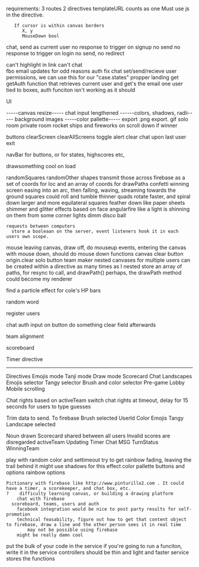 requirements:
  3 routes
  2 directives
    templateURL counts as one
      Must use js in the directive.

<!-- configure canvas
  Canvas board directive

  receive x,y
    see if firebase can receive and serve them along with a brush and a userID

    on MouseDown & mouseOver -->
       If cursor is within canvas borders
          X, y
          MouseDown bool

chat, send as current user
  no response to trigger on signup
    no send
  no response to trigger on login
    no send, no redirect

  can't highlight in link
  can't chat  
    fbo email updates for odd reasons
  auth
  fix chat
  set/send/recieve user permissions, we can use this for our "case.states"
  propper landing
    get getAuth function that retrieves current user and
      get's the email
one user tied to boxes,
  auth funciton isn't working as it should


UI


-----canvas resize-----
  chat input lengthened
  ------colors, shadows, radii-----
  background images
-----color pallette-----
  export .png
  export. gif
  solo room
  private room
  rocket ships and fireworks on scroll down if winner


  buttons
    clearScreen
    clearAllScreens
      toggle alert
clear chat upon last user exit

navBar for buttons, or for states, highscores etc,

drawsomething cool on load


randomSquares
  randomOther shapes
    transmit those across firebase
      as a set of coords for loc and an array of coords for drawPaths
    confetti winning screen easing into an arc, then falling, waving, streaming towards the ground
        squares could roll and tumble
          thinner quads rotate faster, and spiral down
        larger and more equilateral squares feather down like paper                            sheets
        shimmer and glitter effects based on face angularfire
          like a light is shinning on them from some corner
          lights dimm
          disco ball

    requests between computers
      store a booleaan on the server, event listeners hook it in each users own scope.

  mouse leaving canvas, draw off, do mouseup events, entering the
    canvas with mouse down, should do mouse down functions
  canvas clear button
    origin.clear
  solo button
  team maker
nested canvases for multiple users
  can be created within a directive as many times as I nested
store an array of paths, for resync to call, and drawPath()
  perhaps, the drawPath method could become my renderer


  find a particle effect for cole's HP bars
    <!-- multiple different artists drawing at one time -->


random word

register users

chat
  auth
  input
    on button do something
    clear field afterwards


team alignment

scoreboard

Timer directive

_________________________________________

Directives
   Emojis mode
   Tanji mode
   Draw mode
   Scorecard
   Chat
   Landscapes
   Emojis selector
   Tangy selector
   Brush and color selector
   Pre-game Lobby
   Mobile scrolling


Chat rights based on activeTeam
  switch chat rights at timeout, delay for 15 seconds for users to type guesses


Trim data to send. To firebase
   Brush selected
      UserId
      Color
      Emojis
      Tangy
      Landscape selected

   Noun drawn
   Scorecard shared between all users
      Invalid scores are disregarded
   activeTeam
   Updating
      Timer
      Chat MSG
      TurnStatus
   WinningTeam


play with random color and settimeout
  try to get rainbow fading, leaving the trail behind it
    might use shadows for this effect
    color pallette buttons and options
    rainbow options





    Pictionary with firebase like http://www.pinturillo2.com . It could have a timer, a scorekeeper, and chat box, etc.
    ?    difficulty learning canvas, or building a drawing platform
        chat with firebase
      scoreboard, teams, users and auth
        facebook integration would be nice to post party results for self-promotion
        technical feasability, figure out how to get that content object to firebase, draw a line and the other person sees it in real time
            may not be possible using firebase
        might be really damn cool




put the bulk of your code in the service
if you're going to run a funciton, write it in the service
controllers should be thin and light and faster
service stores the functions
